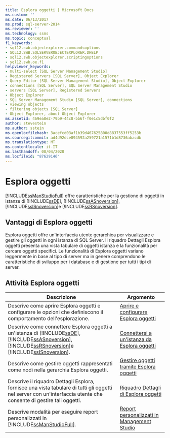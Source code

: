 ```yaml
---
title: Esplora oggetti | Microsoft Docs
ms.custom: ''
ms.date: 06/13/2017
ms.prod: sql-server-2014
ms.reviewer: ''
ms.technology: ssms
ms.topic: conceptual
f1_keywords:
- sql12.swb.objectexplorer.commandsoptions
- SQL12.SWB.SQLSERVEROBJECTEXPLORER.DHELP
- sql12.swb.objectexplorer.scriptingoptions
- sql12.swb.oe.f1
helpviewer_keywords:
- multi-select [SQL Server Management Studio]
- Registered Servers [SQL Server], Object Explorer
- Query Editor [SQL Server Management Studio], Object Explorer
- connections [SQL Server], SQL Server Management Studio
- servers [SQL Server], Registered Servers
- Object Explorer
- SQL Server Management Studio [SQL Server], connections
- viewing objects
- filtering objects [SQL Server]
- Object Explorer, about Object Explorer
ms.assetid: 469ea8e2-79b9-44c8-bb6f-f0e1c5dbf0f2
author: stevestein
ms.author: sstein
ms.openlocfilehash: 3acefcd03af1b39d467625800d8837553ff5253b
ms.sourcegitcommit: ad4d92dce894592a259721a1571b1d8736abacdb
ms.translationtype: MT
ms.contentlocale: it-IT
ms.lasthandoff: 08/04/2020
ms.locfileid: "87629146"
---
```

# <a name="object-explorer"></a>Esplora oggetti
  [!INCLUDE[ssManStudioFull](../../includes/ssmanstudiofull-md.md)] offre caratteristiche per la gestione di oggetti in istanze di [!INCLUDE[ssDE](../../includes/ssde-md.md)], [!INCLUDE[ssASnoversion](../../includes/ssasnoversion-md.md)], [!INCLUDE[ssISnoversion](../../includes/ssisnoversion-md.md)]e [!INCLUDE[ssRSnoversion](../../includes/ssrsnoversion-md.md)].  
  
## <a name="benefits-of-object-explorer"></a>Vantaggi di Esplora oggetti  
 Esplora oggetti offre un'interfaccia utente gerarchica per visualizzare e gestire gli oggetti in ogni istanza di SQL Server. Il riquadro Dettagli Esplora oggetti presenta una vista tabulare di oggetti istanza e la funzionalità per cercare oggetti specifici. Le funzionalità di Esplora oggetti variano leggermente in base al tipo di server ma in genere comprendono le caratteristiche di sviluppo per i database e di gestione per tutti i tipi di server.  
  
## <a name="object-explorer-tasks"></a>Attività Esplora oggetti  
  
|Descrizione|Argomento|  
|-----------------|-----------|  
|Descrive come aprire Esplora oggetti e configurare le opzioni che definiscono il comportamento dell'esplorazione.|[Aprire e configurare Esplora oggetti](open-and-configure-object-explorer.md)|  
|Descrive come connettere Esplora oggetti a un'istanza di [!INCLUDE[ssDE](../../includes/ssde-md.md)], [!INCLUDE[ssASnoversion](../../includes/ssasnoversion-md.md)], [!INCLUDE[ssRSnoversion](../../includes/ssrsnoversion-md.md)]e [!INCLUDE[ssISnoversion](../../includes/ssisnoversion-md.md)].|[Connettersi a un'istanza da Esplora oggetti](connect-to-an-instance-from-object-explorer.md)|  
|Descrive come gestire oggetti rappresentati come nodi nella gerarchia Esplora oggetti.|[Gestire oggetti tramite Esplora oggetti](manage-objects-by-using-object-explorer.md)|  
|Descrive il riquadro Dettagli Esplora, fornisce una vista tabulare di tutti gli oggetti nel server con un'interfaccia utente che consente di gestire tali oggetti.|[Riquadro Dettagli di Esplora oggetti](object-explorer-details-pane.md)|  
|Descrive modalità per eseguire report personalizzati in [!INCLUDE[ssManStudioFull](../../includes/ssmanstudiofull-md.md)].|[Report personalizzati in Management Studio](custom-reports-in-management-studio.md)|  
  
  
